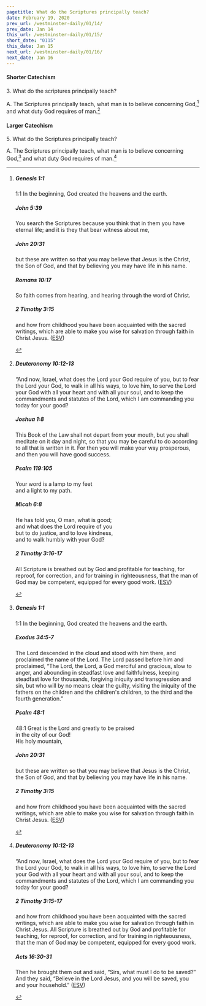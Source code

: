 ```yaml
---
pagetitle: What do the Scriptures principally teach?
date: February 19, 2020
prev_url: /westminster-daily/01/14/
prev_date: Jan 14
this_url: /westminster-daily/01/15/
short_date: "0115"
this_date: Jan 15
next_url: /westminster-daily/01/16/
next_date: Jan 16
---
```


#### Shorter Catechism

<span class="q">3.</span> What do the scriptures principally teach?

<span class="q">A.</span> The Scriptures principally teach, what man is to believe concerning God,[^fnref:wsc1] and what duty God requires of man.[^fnref:wsc2]


[^fnref:wsc1]: <div class="esv"><h5>Genesis 1:1</h5> <div class="esv-text"> <p class="chapter-first" id="p01001001.06-1"><span class="chapter-num" id="v01001001-1">1:1&nbsp;</span>In the beginning, God created the heavens and the earth.</p> </div><h5>John 5:39</h5> <div class="esv-text"><p id="p43005039.01-2"><span class="woc">You search the Scriptures because you think that in them you have eternal life; and it is they that bear witness about me,</span></p> </div><h5>John 20:31</h5> <div class="esv-text"><p id="p43020031.01-3">but these are written so that you may believe that Jesus is the Christ, the Son of God, and that by believing you may have life in his name.</p> </div><h5>Romans 10:17</h5> <div class="esv-text"><p id="p45010017.01-4">So faith comes from hearing, and hearing through the word of Christ.</p> </div><h5>2 Timothy 3:15</h5> <div class="esv-text"><p id="p55003015.01-5">and how from childhood you have been acquainted with the sacred writings, which are able to make you wise for salvation through faith in Christ Jesus.  (<a href="http://www.esv.org" class="copyright">ESV</a>)</p> </div> </div>

[^fnref:wsc2]: <div class="esv"><h5>Deuteronomy 10:12-13</h5> <div class="esv-text"> <p id="p05010012.04-1">&#8220;And now, Israel, what does the <span class="small-caps">Lord</span> your God require of you, but to fear the <span class="small-caps">Lord</span> your God, to walk in all his ways, to love him, to serve the <span class="small-caps">Lord</span> your God with all your heart and with all your soul, and to keep the commandments and statutes of the <span class="small-caps">Lord</span>, which I am commanding you today for your good?</p> </div><h5>Joshua 1:8</h5> <div class="esv-text"><p id="p06001008.01-2">This Book of the Law shall not depart from your mouth, but you shall meditate on it day and night, so that you may be careful to do according to all that is written in it. For then you will make your way prosperous, and then you will have good success.</p> </div><h5>Psalm 119:105</h5> <div class="esv-text"> <div class="block-indent"> <p class="line-group" id="p19119105.02-3">Your word is a lamp to my feet<br /> <span class="indent"></span>and a light to my path.</p> </div> </div><h5>Micah 6:8</h5> <div class="esv-text"><div class="block-indent"> <p class="line-group" id="p33006008.01-4">He has told you, O man, what is good;<br /> <span class="indent"></span>and what does the <span class="small-caps">Lord</span> require of you<br /> but to do justice, and to love kindness,<br /> <span class="indent"></span>and to walk humbly with your God?</p> </div> </div><h5>2 Timothy 3:16-17</h5> <div class="esv-text"><p id="p55003016.01-5">All Scripture is breathed out by God and profitable for teaching, for reproof, for correction, and for training in righteousness, that the man of God may be competent, equipped for every good work.  (<a href="http://www.esv.org" class="copyright">ESV</a>)</p> </div> </div>


#### Larger Catechism

<span class="q">5.</span> What do the Scriptures principally teach?

<span class="q">A.</span> The Scriptures principally teach, what man is to believe concerning God,[^fnref:wlc1] and what duty God requires of man.[^fnref:wlc2]


[^fnref:wlc1]: <div class="esv"><h5>Genesis 1:1</h5> <div class="esv-text"> <p class="chapter-first" id="p01001001.06-1"><span class="chapter-num" id="v01001001-1">1:1&nbsp;</span>In the beginning, God created the heavens and the earth.</p> </div><h5>Exodus 34:5-7</h5> <div class="esv-text"><p id="p02034005.01-2">The <span class="small-caps">Lord</span> descended in the cloud and stood with him there, and proclaimed the name of the <span class="small-caps">Lord</span>. The <span class="small-caps">Lord</span> passed before him and proclaimed, &#8220;The <span class="small-caps">Lord</span>, the <span class="small-caps">Lord</span>, a God merciful and gracious, slow to anger, and abounding in steadfast love and faithfulness, keeping steadfast love for thousands, forgiving iniquity and transgression and sin, but who will by no means clear the guilty, visiting the iniquity of the fathers on the children and the children's children, to the third and the fourth generation.&#8221;</p> </div><h5>Psalm 48:1</h5> <div class="esv-text">  <div class="block-indent"> <p class="line-group" id="p19048001.16-3"><span class="chapter-num" id="v19048001-3">48:1&nbsp;</span>Great is the <span class="small-caps">Lord</span> and greatly to be praised<br /> <span class="indent"></span>in the city of our God!<br /> His holy mountain,</p> </div> </div><h5>John 20:31</h5> <div class="esv-text"><p id="p43020031.01-4">but these are written so that you may believe that Jesus is the Christ, the Son of God, and that by believing you may have life in his name.</p> </div><h5>2 Timothy 3:15</h5> <div class="esv-text"><p id="p55003015.01-5">and how from childhood you have been acquainted with the sacred writings, which are able to make you wise for salvation through faith in Christ Jesus.  (<a href="http://www.esv.org" class="copyright">ESV</a>)</p> </div> </div>

[^fnref:wlc2]: <div class="esv"><h5>Deuteronomy 10:12-13</h5> <div class="esv-text"> <p id="p05010012.04-1">&#8220;And now, Israel, what does the <span class="small-caps">Lord</span> your God require of you, but to fear the <span class="small-caps">Lord</span> your God, to walk in all his ways, to love him, to serve the <span class="small-caps">Lord</span> your God with all your heart and with all your soul, and to keep the commandments and statutes of the <span class="small-caps">Lord</span>, which I am commanding you today for your good?</p> </div><h5>2 Timothy 3:15-17</h5> <div class="esv-text"><p id="p55003015.01-2">and how from childhood you have been acquainted with the sacred writings, which are able to make you wise for salvation through faith in Christ Jesus. All Scripture is breathed out by God and profitable for teaching, for reproof, for correction, and for training in righteousness, that the man of God may be competent, equipped for every good work.</p> </div><h5>Acts 16:30-31</h5> <div class="esv-text"><p id="p44016030.01-3">Then he brought them out and said, &#8220;Sirs, what must I do to be saved?&#8221; And they said, &#8220;Believe in the Lord Jesus, and you will be saved, you and your household.&#8221;  (<a href="http://www.esv.org" class="copyright">ESV</a>)</p> </div> </div>

